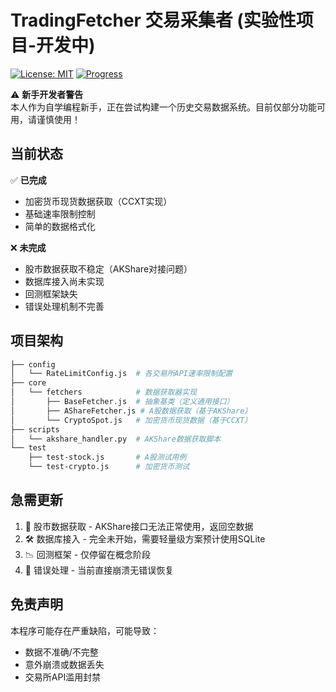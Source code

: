 # TradingFetcher 交易采集者 (实验性项目-开发中)

[![License: MIT](https://img.shields.io/badge/License-MIT-yellow.svg)](https://opensource.org/licenses/MIT)
[![Progress](https://img.shields.io/badge/完成度-5%25-orange)](https://github.com/yourusername/tradingfetcher)

⚠️ **新手开发者警告**  
本人作为自学编程新手，正在尝试构建一个历史交易数据系统。目前仅部分功能可用，请谨慎使用！

## 当前状态
✅ **已完成**
- 加密货币现货数据获取（CCXT实现）
- 基础速率限制控制
- 简单的数据格式化

❌ **未完成**
- 股市数据获取不稳定（AKShare对接问题）
- 数据库接入尚未实现
- 回测框架缺失
- 错误处理机制不完善

## 项目架构
```bash
├── config
│   └── RateLimitConfig.js  # 各交易所API速率限制配置
├── core
│   └── fetchers            # 数据获取器实现
│       ├── BaseFetcher.js  # 抽象基类（定义通用接口）
│       ├── AShareFetcher.js # A股数据获取（基于AKShare）
│       └── CryptoSpot.js   # 加密货币现货数据（基于CCXT）
├── scripts
│   └── akshare_handler.py  # AKShare数据获取脚本
└── test
    ├── test-stock.js       # A股测试用例
    └── test-crypto.js      # 加密货币测试
```

## 急需更新
1. 🚧 股市数据获取 - AKShare接口无法正常使用，返回空数据
2. 🛠️ 数据库接入 - 完全未开始，需要轻量级方案预计使用SQLite
3. 📉 回测框架 - 仅停留在概念阶段
4. 🚨 错误处理 - 当前直接崩溃无错误恢复

## 免责声明
本程序可能存在严重缺陷，可能导致：
- 数据不准确/不完整
- 意外崩溃或数据丢失
- 交易所API滥用封禁

